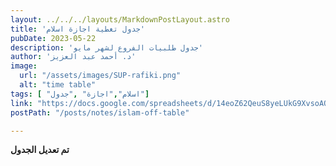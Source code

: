 ```yaml
---
layout: ../../../layouts/MarkdownPostLayout.astro
title: 'جدول تغطية اجازة اسلام'
pubDate: 2023-05-22
description: 'جدول طلبيات الفروع لشهر مايو'
author: 'د. أحمد عبد العزيز'
image:
  url: "/assets/images/SUP-rafiki.png"
  alt: "time table"
tags: [ "اسلام","اجازة" ,"جدول"]
link: "https://docs.google.com/spreadsheets/d/14eoZ62QeuS8yeLUkG9XvsoAO-V4RTySN/edit?usp=share_link&ouid=118045078308367598703&rtpof=true&sd=true"
postPath: "/posts/notes/islam-off-table"

---
```



**تم تعديل الجدول**
